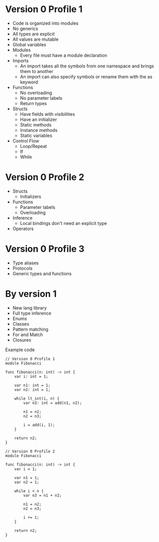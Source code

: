 # Version 0 Profile 1

- Code is organized into modules
- No generics
- All types are explicit
- All values are mutable
- Global variables
- Modules
    - Every file must have a module declaration
- Imports
    - An import takes all the symbols from one namespace and brings them to another
    - An import can also specify symbols or rename them with the as keyword
- Functions
    - No overloading
    - No parameter labels
    - Return types
- Structs
    - Have fields with visibilities
    - Have an initializer
    - Static methods
    - Instance methods
    - Static variables
- Control Flow
    - Loop/Repeat
    - If
    - While

# Version 0 Profile 2

- Structs
    - Initializers
- Functions
    - Parameter labels
    - Overloading
- Inference
    - Local bindings don't need an explicit type
- Operators

# Version 0 Profile 3

- Type aliases
- Protocols
- Generic types and functions

# By version 1

- New lang library
- Full type inference
- Enums
- Classes
- Pattern matching
- For and Match
- Closures


Example code

```firefly
// Version 0 Profile 1
module Fibonacci

func fibonacci(n: int) -> int {
    var i: int = 1;

    var n1: int = 1;
    var n2: int = 1;

    while lt_int(i, n) {
        var n3: int = add(n1, n2);

        n1 = n2;
        n2 = n3;

        i = add(i, 1);
    }

    return n2;
}
```

```firefly
// Version 0 Profile 2
module Fibonacci

func fibonacci(n: int) -> int {
    var i = 1;

    var n1 = 1;
    var n2 = 1;

    while i < n {
        var n3 = n1 + n2;

        n1 = n2;
        n2 = n3;

        i += 1;
    }

    return n2;
}
```